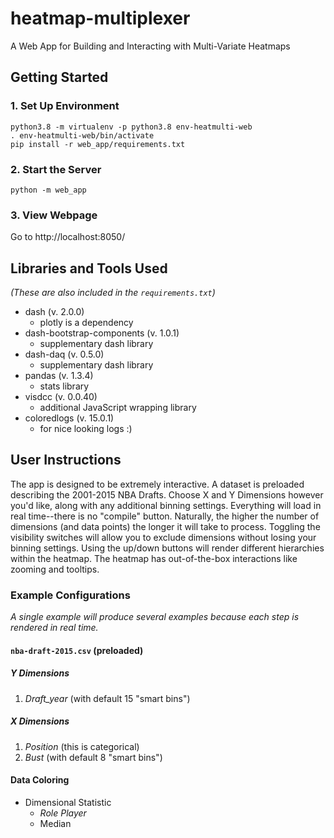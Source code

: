 # heatmap-multiplexer
A Web App for Building and Interacting with Multi-Variate Heatmaps


## Getting Started

### 1. Set Up Environment
    python3.8 -m virtualenv -p python3.8 env-heatmulti-web
    . env-heatmulti-web/bin/activate
    pip install -r web_app/requirements.txt

### 2. Start the Server
    python -m web_app

### 3. View Webpage
Go to http://localhost:8050/

## Libraries and Tools Used
*(These are also included in the `requirements.txt`)*

- dash (v. 2.0.0)
    - plotly is a dependency
- dash-bootstrap-components (v. 1.0.1)
    - supplementary dash library
- dash-daq (v. 0.5.0)
    - supplementary dash library
- pandas (v. 1.3.4)
    - stats library
- visdcc (v. 0.0.40)
    - additional JavaScript wrapping library
- coloredlogs (v. 15.0.1)
    - for nice looking logs :)

## User Instructions
The app is designed to be extremely interactive. A dataset is preloaded describing the 2001-2015 NBA Drafts. Choose X and Y Dimensions however you'd like, along with any additional binning settings. Everything will load in real time--there is no "compile" button. Naturally, the higher the number of dimensions (and data points) the longer it will take to process. Toggling the visibility switches will allow you to exclude dimensions without losing your binning settings. Using the up/down buttons will render different hierarchies within the heatmap. The heatmap has out-of-the-box interactions like zooming and tooltips.

### Example Configurations
_A single example will produce several examples because each step is rendered in real time._

#### `nba-draft-2015.csv` (preloaded)
##### Y Dimensions
1. _Draft_year_ (with default 15 "smart bins")
##### X Dimensions
1. _Position_ (this is categorical)
2. _Bust_ (with default 8 "smart bins")
#### Data Coloring
- Dimensional Statistic
    - _Role Player_
    - Median